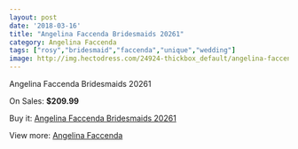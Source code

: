 ```yaml
---
layout: post
date: '2018-03-16'
title: "Angelina Faccenda Bridesmaids 20261"
category: Angelina Faccenda
tags: ["rosy","bridesmaid","faccenda","unique","wedding"]
image: http://img.hectodress.com/24924-thickbox_default/angelina-faccenda-bridesmaids-20261.jpg
---
```

Angelina Faccenda Bridesmaids 20261

On Sales: **$209.99**
<a href="https://www.hectodress.com/angelina-faccenda/11439-angelina-faccenda-bridesmaids-20261.html"><amp-img layout="responsive" width="600" height="600" src="//img.hectodress.com/24924-thickbox_default/angelina-faccenda-bridesmaids-20261.jpg" alt="Angelina Faccenda Bridesmaids 20261 0" /></a>
<a href="https://www.hectodress.com/angelina-faccenda/11439-angelina-faccenda-bridesmaids-20261.html"><amp-img layout="responsive" width="600" height="600" src="//img.hectodress.com/24925-thickbox_default/angelina-faccenda-bridesmaids-20261.jpg" alt="Angelina Faccenda Bridesmaids 20261 1" /></a>

Buy it: [Angelina Faccenda Bridesmaids 20261](https://www.hectodress.com/angelina-faccenda/11439-angelina-faccenda-bridesmaids-20261.html "Angelina Faccenda Bridesmaids 20261")

View more: [Angelina Faccenda](https://www.hectodress.com/182-angelina-faccenda "Angelina Faccenda")
